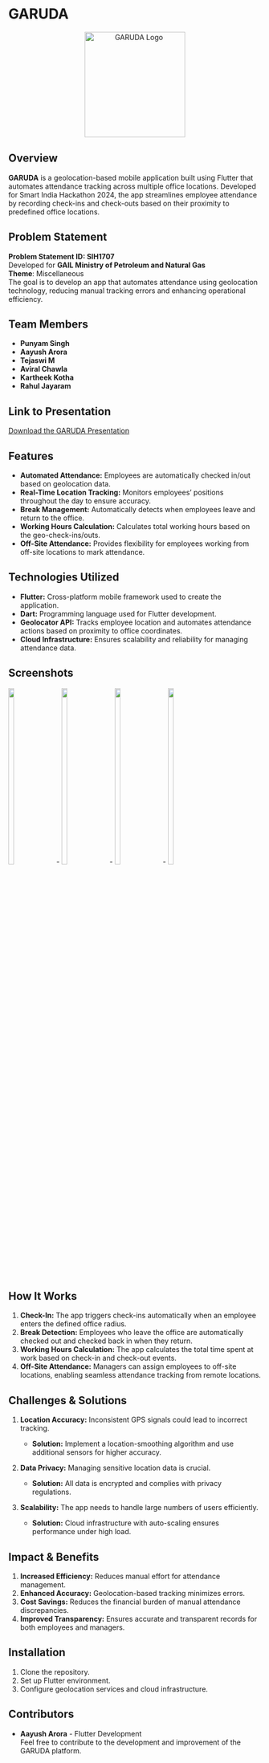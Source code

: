 # GARUDA

<p align="center">

  <img src="https://iili.io/d8Keirv.th.jpg" alt="GARUDA Logo" width="200" height="210">
</p>

## Overview
**GARUDA** is a geolocation-based mobile application built using Flutter that automates attendance tracking across multiple office locations. Developed for Smart India Hackathon 2024, the app streamlines employee attendance by recording check-ins and check-outs based on their proximity to predefined office locations.

## Problem Statement
**Problem Statement ID: SIH1707**  
Developed for **GAIL Ministry of Petroleum and Natural Gas**  
**Theme**: Miscellaneous  
The goal is to develop an app that automates attendance using geolocation technology, reducing manual tracking errors and enhancing operational efficiency.

## Team Members
- **Punyam Singh**
- **Aayush Arora**
- **Tejaswi M**
- **Aviral Chawla**
- **Kartheek Kotha**
- **Rahul Jayaram**

## Link to Presentation
[Download the GARUDA Presentation](https://drive.google.com/file/d/1hJ7mFn0K7-jhDQJfr9KjZnOag3Mc1QW2/view?usp=drive_link)

## Features

- **Automated Attendance:** Employees are automatically checked in/out based on geolocation data.
- **Real-Time Location Tracking:** Monitors employees’ positions throughout the day to ensure accuracy.
- **Break Management:** Automatically detects when employees leave and return to the office.
- **Working Hours Calculation:** Calculates total working hours based on the geo-check-ins/outs.
- **Off-Site Attendance:** Provides flexibility for employees working from off-site locations to mark attendance.

## Technologies Utilized

- **Flutter:** Cross-platform mobile framework used to create the application.
- **Dart:** Programming language used for Flutter development.
- **Geolocator API:** Tracks employee location and automates attendance actions based on proximity to office coordinates.
- **Cloud Infrastructure:** Ensures scalability and reliability for managing attendance data.

## Screenshots

<div style="white-space: nowrap; overflow-x: auto; overflow-y: hidden; width: 100%; display: inline-block;">
    <img src="[https://iili.io/JNq2qRS.md.jpg" alt="Screenshot 2" style="width: 15%; height: 30%; margin-right: 20px; display: inline-block;">-
     <img src="https://iili.io/JNq3n7p.md.jpg" alt="Screenshot 3" style="width: 15%; height: 30%; margin-right: 20px; display: inline-block;">-
   <img src="https://iili.io/d8Krhu4.md.jpg" alt="Screenshot 1" style="width: 15%; height: 30%; margin-right: 20px; display: inline-block;">-
 

   <img src="https://iili.io/JNq3RBs.md.jpg" alt="Screenshot 4" style="width: 15%; height: 30%; margin-right: 20px; display: inline-block;">
</div>

## How It Works

1. **Check-In:** The app triggers check-ins automatically when an employee enters the defined office radius.
2. **Break Detection:** Employees who leave the office are automatically checked out and checked back in when they return.
3. **Working Hours Calculation:** The app calculates the total time spent at work based on check-in and check-out events.
4. **Off-Site Attendance:** Managers can assign employees to off-site locations, enabling seamless attendance tracking from remote locations.

## Challenges & Solutions

1. **Location Accuracy:** Inconsistent GPS signals could lead to incorrect tracking.
   - **Solution:** Implement a location-smoothing algorithm and use additional sensors for higher accuracy.
   
2. **Data Privacy:** Managing sensitive location data is crucial.
   - **Solution:** All data is encrypted and complies with privacy regulations.

3. **Scalability:** The app needs to handle large numbers of users efficiently.
   - **Solution:** Cloud infrastructure with auto-scaling ensures performance under high load.

## Impact & Benefits

1. **Increased Efficiency:** Reduces manual effort for attendance management.
2. **Enhanced Accuracy:** Geolocation-based tracking minimizes errors.
3. **Cost Savings:** Reduces the financial burden of manual attendance discrepancies.
4. **Improved Transparency:** Ensures accurate and transparent records for both employees and managers.

## Installation

1. Clone the repository.
2. Set up Flutter environment.
3. Configure geolocation services and cloud infrastructure.

## Contributors

- **Aayush Arora** - Flutter Development  
Feel free to contribute to the development and improvement of the GARUDA platform.
